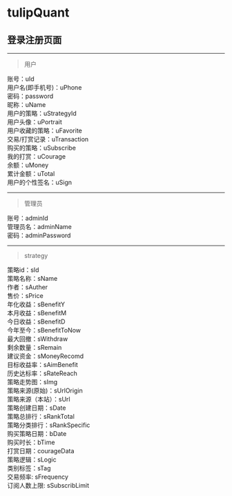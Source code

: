 # tulipQuant

## 登录注册页面
---
>用户

账号：uId <br>
用户名(即手机号)：uPhone <br>
密码：password <br>
昵称：uName <br>
用户的策略：uStrategyId <br>
用户头像：uPortrait <br>
用户收藏的策略：uFavorite <br>
交易/打赏记录：uTransaction <br>
购买的策略：uSubscribe <br>
我的打赏：uCourage <br>
余额：uMoney <br>
累计金额：uTotal <br>
用户的个性签名：uSign<br>

---
>管理员

账号：adminId <br>
管理员名：adminName <br>
密码：adminPassword <br>

---
>strategy

策略id：sId <br>
策略名称：sName <br>
作者：sAuther <br>
售价：sPrice  <br>
年化收益：sBenefitY <br>
本月收益：sBenefitM <br>
今日收益：sBenefitD <br>
今年至今：sBenefitToNow <br>
最大回撤：sWithdraw <br>
剩余数量：sRemain <br>
建议资金：sMoneyRecomd <br>
目标收益率：sAimBenefit <br>
历史达标率：sRateReach <br>
策略走势图：sImg <br>
策略来源(原始)：sUrlOrigin <br>
策略来源（本站）：sUrl <br>
策略创建日期：sDate <br>
策略总排行：sRankTotal <br>
策略分类排行：sRankSpecific <br>
购买策略日期：bDate <br>
购买时长：bTime <br>
打赏日期：courageData <br>
策略逻辑：sLogic <br>
类别标签：sTag <br>
交易频率: sFrequency <br>
订阅人数上限: sSubscribLimit <br>
